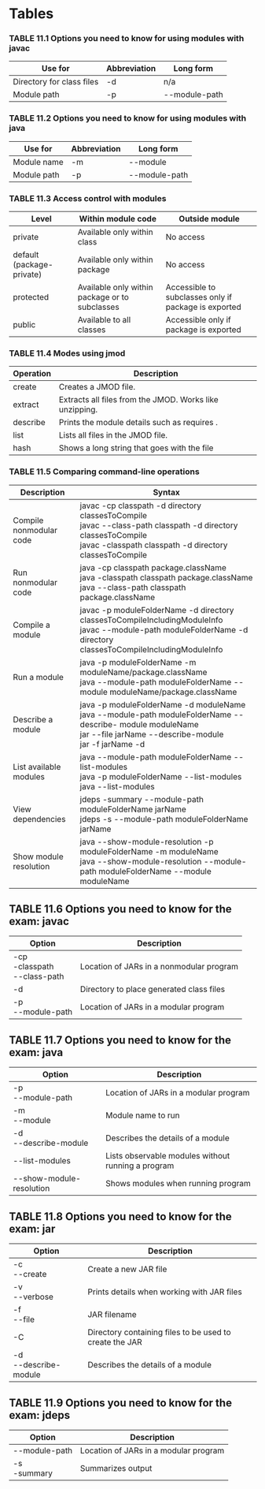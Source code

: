 # Tables

### TABLE 11.1 Options you need to know for using modules with javac
| Use for                   | Abbreviation | Long form            | 
|---------------------------|--------------|----------------------|
| Directory for class files | -d <dir>     | n/a                  |
| Module path               | -p <path>    | --module-path <path> |


### TABLE 11.2 Options you need to know for using modules with java
| Use for     | Abbreviation | Long form            |
|-------------|--------------|----------------------|
| Module name | -m <name>    | --module <name>      |
| Module path | -p <path>    | --module-path <path> |


### TABLE 11.3 Access control with modules
| Level                     | Within module code                             | Outside module                                       |
|---------------------------|------------------------------------------------|------------------------------------------------------|
| private                   | Available only within class                    | No access                                            |
| default (package-private) | Available only within package                  | No access                                            |
| protected                 | Available only within package or to subclasses | Accessible to subclasses only if package is exported |
| public                    | Available to all classes                       | Accessible only if package is exported               |


### TABLE 11.4 Modes using jmod
| Operation | Description                                             |
|-----------|---------------------------------------------------------|
| create    | Creates a JMOD file.                                    |
| extract   | Extracts all files from the JMOD. Works like unzipping. |
| describe  | Prints the module details such as requires .            |
| list      | Lists all files in the JMOD file.                       |
| hash      | Shows a long string that goes with the file             |


### TABLE 11.5 Comparing command-line operations
| Description             | Syntax                                                                                                                                                                             |
|-------------------------|------------------------------------------------------------------------------------------------------------------------------------------------------------------------------------|
| Compile nonmodular code | javac -cp classpath -d directory classesToCompile   <br/>javac --class-path classpath -d directory classesToCompile  <br/>javac -classpath classpath -d directory classesToCompile |
| Run nonmodular code     | java -cp classpath package.className <br/>java -classpath classpath package.className <br/>java --class-path classpath package.className                                           |
| Compile a module        | javac -p moduleFolderName -d directory classesToCompileIncludingModuleInfo <br/>javac --module-path moduleFolderName -d directory classesToCompileIncludingModuleInfo              |
| Run a module            | java -p moduleFolderName -m moduleName/package.className <br/> java --module-path moduleFolderName --module moduleName/package.className                                           |
| Describe a module       | java -p moduleFolderName -d moduleName <br/>java --module-path moduleFolderName --describe- module moduleName  <br/>jar --file jarName --describe-module <br/>jar -f jarName -d    |
| List available modules  | java --module-path moduleFolderName --list-modules <br/>java -p moduleFolderName --list-modules <br/>java --list-modules                                                           |
| View dependencies       | jdeps -summary --module-path moduleFolderName jarName <br/>jdeps -s --module-path moduleFolderName jarName                                                                         |
| Show module resolution  | java --show-module-resolution -p moduleFolderName -m moduleName </br>java --show-module-resolution --module-path moduleFolderName --module moduleName                              | 


## TABLE 11.6 Options you need to know for the exam: javac
| Option                                                                    | Description                              |
|---------------------------------------------------------------------------|------------------------------------------|
| -cp <classpath> </br>-classpath <classpath> </br>--class-path <classpath> | Location of JARs in a nonmodular program |
| -d <dir>                                                                  | Directory to place generated class files |
| -p <path> </br>--module-path <path>                                       | Location of JARs in a modular program    |


## TABLE 11.7 Options you need to know for the exam: java
| Option                              | Description                                        |
|-------------------------------------|----------------------------------------------------|
| -p <path> </br>--module-path <path> | Location of JARs in a modular program              |
| -m <name> </br>--module <name>      | Module name to run                                 |
| -d </br>--describe-module           | Describes the details of a module                  |
| --list-modules                      | Lists observable modules without running a program |
| --show-module- resolution           | Shows modules when running program                 |


## TABLE 11.8 Options you need to know for the exam: jar
| Option                    | Description                                             |
|---------------------------|---------------------------------------------------------|
| -c </br>--create          | Create a new JAR file                                   |
| -v </br>--verbose         | Prints details when working with JAR files              |
| -f </br>--file            | JAR filename                                            |
| -C                        | Directory containing files to be used to create the JAR |
| -d </br>--describe-module | Describes the details of a module                       |


## TABLE 11.9 Options you need to know for the exam: jdeps
| Option               | Description                           |
|----------------------|---------------------------------------|
| --module-path <path> | Location of JARs in a modular program |
| -s </br>-summary     | Summarizes output                     |



